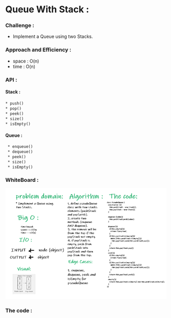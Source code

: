 # Queue With Stack :

### Challenge : 

   * Implement a Queue using two Stacks.

### Approach and Efficiency :

  * space : O(n)
  * time : O(n)

### API :

   #### Stack :
    * push()
    * pop()
    * peek()
    * size()
    * isEmpty()
   #### Queue :
     * enqueue()
     * dequeue()
     * peek()
     * size()
     * isEmpty()

### WhiteBoard : 

![whiteboard](whiteboard11.PNG)

### The code :

